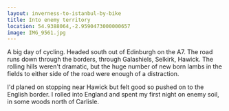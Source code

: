 ```yaml
---
layout: inverness-to-istanbul-by-bike
title: Into enemy territory
location: 54.9388064,-2.9590473000000657
image: IMG_9561.jpg
---
```

A big day of cycling. Headed south out of Edinburgh on the A7. The road runs down through the borders, through Galashiels, Selkirk, Hawick. The rolling hills weren't dramatic, but the huge number of new born lambs in the fields to either side of the road were enough of a distraction.

I'd planed on stopping near Hawick but felt good so pushed on to the English border. I rolled into England and spent my first night on enemy soil, in some woods north of Carlisle. 